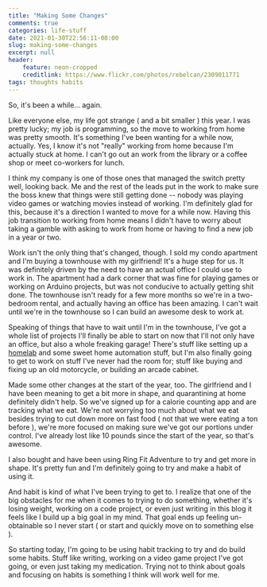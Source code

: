 ```yaml
---
title: "Making Some Changes"
comments: true
categories: life-stuff
date: 2021-01-30T22:56:11-08:00
slug: making-some-changes
excerpt: null
header:
    feature: neon-cropped
    creditlink: https://www.flickr.com/photos/rebelcan/2309011771
tags: thoughts habits
---
```


So, it's been a while... again. 

Like everyone else, my life got strange ( and a bit smaller ) this year. I was
pretty lucky; my job is programming, so the move to working from home was pretty
smooth. It's something I've been wanting for a while now, actually. Yes, I know
it's not "really" working from home because I'm actually stuck at home. I can't
go out an work from the library or a coffee shop or meet co-workers for
lunch. 

I think my company is one of those ones that managed the switch pretty well,
looking back. Me and the rest of the leads put in the work to make sure the boss
knew that things were still getting done -- nobody was playing video games or
watching movies instead of working. I'm definitely glad for this, because it's a
direction I wanted to move for a while now. Having this job transition to
working from home means I didn't have to worry about taking a gamble with asking
to work from home or having to find a new job in a year or two.

Work isn't the only thing that's changed, though. I sold my condo apartment and
I'm buying a townhouse with my girlfriend! It's a huge step for us. It was
definitely driven by the need to have an actual office I could use to work
in. The apartment had a dark corner that was fine for playing games or working
on Arduino projects, but was not conducive to actually getting shit done. The
townhouse isn't ready for a few more months so we're in a two-bedroom rental,
and actually having an office has been amazing. I can't wait until we're in the
townhouse so I can build an awesome desk to work at.

Speaking of things that have to wait until I'm in the townhouse, I've got a
whole list of projects I'll finally be able to start on now that I'll not only
have an office, but also a whole freaking garage! There's stuff like setting up
a [homelab](https://www.reddit.com/r/homelab) and some sweet home automation
stuff, but I'm also finally going to get to work on stuff I've never had the
room for; stuff like buying and fixing up an old motorcycle, or building an
arcade cabinet.

Made some other changes at the start of the year, too. The girlfriend and I have
been meaning to get a bit more in shape, and quarantining at home definitely
didn't help. So we've signed up for a calorie counting app and are tracking what
we eat. We're not worrying too much about what we eat besides trying to cut down
more on fast food ( not that we were eating a ton before ), we're more focused
on making sure we've got our portions under control. I've already lost like 10
pounds since the start of the year, so that's awesome.

I also bought and have been using Ring Fit Adventure to try and get more in
shape. It's pretty fun and I'm definitely going to try and make a habit of using
it.

And habit is kind of what I've been trying to get to. I realize that one of the
big obstacles for me when it comes to trying to do something, whether it's
losing weight, working on a code project, or even just writing in this blog it
feels like I build up a big goal in my mind. That goal ends up feeling
un-obtainable so I never start ( or start and quickly move on to something else
).

So starting today, I'm going to be using habit tracking to try and do build some
habits. Stuff like writing, working on a video game project I've got going, or
even just taking my medication. Trying not to think about goals and focusing on
habits is something I think will work well for me.
